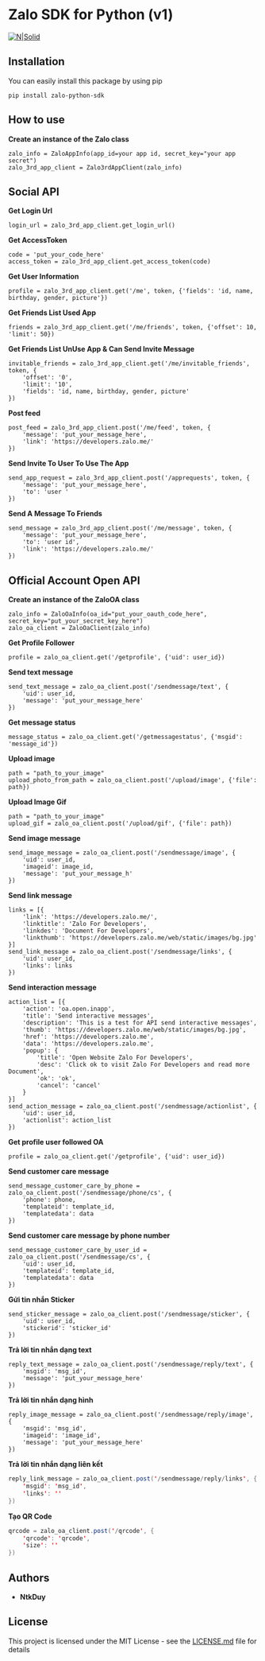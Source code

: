 # Zalo SDK for Python (v1)

[![N|Solid](https://developers.zalo.me/web/static/prodution/images/logo.png)](https://nodesource.com/products/nsolid)

## Installation
You can easily install this package by using pip
```
pip install zalo-python-sdk
```

## How to use
**Create an instance of the Zalo class**
```
zalo_info = ZaloAppInfo(app_id=your app id, secret_key="your app secret")
zalo_3rd_app_client = Zalo3rdAppClient(zalo_info)
```

## Social API
**Get Login Url**
```
login_url = zalo_3rd_app_client.get_login_url()
```

**Get AccessToken**
```
code = 'put_your_code_here'
access_token = zalo_3rd_app_client.get_access_token(code)
```

**Get User Information**
```
profile = zalo_3rd_app_client.get('/me', token, {'fields': 'id, name, birthday, gender, picture'})
```

**Get Friends List Used App**
```
friends = zalo_3rd_app_client.get('/me/friends', token, {'offset': 10, 'limit': 50})
```

**Get Friends List UnUse App & Can Send Invite Message**
```
invitable_friends = zalo_3rd_app_client.get('/me/invitable_friends', token, {
    'offset': '0',
    'limit': '10',
    'fields': 'id, name, birthday, gender, picture'
})
```

**Post feed**
```
post_feed = zalo_3rd_app_client.post('/me/feed', token, {
    'message': 'put_your_message_here',
    'link': 'https://developers.zalo.me/'
})
```

**Send Invite To User To Use The App**
```
send_app_request = zalo_3rd_app_client.post('/apprequests', token, {
    'message': 'put_your_message_here',
    'to': 'user '
})
```

**Send A Message To Friends**
```
send_message = zalo_3rd_app_client.post('/me/message', token, {
    'message': 'put_your_message_here',
    'to': 'user id',
    'link': 'https://developers.zalo.me/'
})
```

## Official Account Open API

**Create an instance of the ZaloOA class**
```
zalo_info = ZaloOaInfo(oa_id="put_your_oauth_code_here", secret_key="put_your_secret_key_here")
zalo_oa_client = ZaloOaClient(zalo_info)
```

**Get Profile Follower**
```
profile = zalo_oa_client.get('/getprofile', {'uid': user_id})
```

**Send text message**
```id
send_text_message = zalo_oa_client.post('/sendmessage/text', {
    'uid': user_id,
    'message': 'put_your_message_here'
})
```

**Get message status**
```
message_status = zalo_oa_client.get('/getmessagestatus', {'msgid': 'message_id'})
```

**Upload image**
```
path = "path_to_your_image"
upload_photo_from_path = zalo_oa_client.post('/upload/image', {'file': path})
```

**Upload Image Gif**
```
path = "path_to_your_image"
upload_gif = zalo_oa_client.post('/upload/gif', {'file': path})
```

**Send image message**
```
send_image_message = zalo_oa_client.post('/sendmessage/image', {
    'uid': user_id,
    'imageid': image_id,
    'message': 'put_your_message_h'
})
```

**Send link message**
```
links = [{
    'link': 'https://developers.zalo.me/',
    'linktitle': 'Zalo For Developers',
    'linkdes': 'Document For Developers',
    'linkthumb': 'https://developers.zalo.me/web/static/images/bg.jpg'
}]
send_link_message = zalo_oa_client.post('/sendmessage/links', {
    'uid': user_id,
    'links': links
})
```

**Send interaction message**
```
action_list = [{
    'action': 'oa.open.inapp',
    'title': 'Send interactive messages',
    'description': 'This is a test for API send interactive messages',
    'thumb': 'https://developers.zalo.me/web/static/images/bg.jpg',
    'href': 'https://developers.zalo.me',
    'data': 'https://developers.zalo.me',
    'popup': {
        'title': 'Open Website Zalo For Developers',
        'desc': 'Click ok to visit Zalo For Developers and read more Document',
        'ok': 'ok',
        'cancel': 'cancel'
    }
}]
send_action_message = zalo_oa_client.post('/sendmessage/actionlist', {
    'uid': user_id,
    'actionlist': action_list
})
```

**Get profile user followed OA**
```
profile = zalo_oa_client.get('/getprofile', {'uid': user_id})
```

**Send customer care message**
```
send_message_customer_care_by_phone = zalo_oa_client.post('/sendmessage/phone/cs', {
    'phone': phone,
    'templateid': template_id,
    'templatedata': data
})
```

**Send customer care message by phone number**
```
send_message_customer_care_by_user_id = zalo_oa_client.post('/sendmessage/cs', {
    'uid': user_id,
    'templateid': template_id,
    'templatedata': data
})
```

**Gửi tin nhắn Sticker**
```
send_sticker_message = zalo_oa_client.post('/sendmessage/sticker', {
    'uid': user_id,
    'stickerid': 'sticker_id'
})
```

**Trả lời tin nhắn dạng text**
```
reply_text_message = zalo_oa_client.post('/sendmessage/reply/text', {
    'msgid': 'msg_id',
    'message': 'put_your_message_here'
})
```

**Trả lời tin nhắn dạng hình**
```
reply_image_message = zalo_oa_client.post('/sendmessage/reply/image', {
    'msgid': 'msg_id',
    'imageid': 'image_id',
    'message': 'put_your_message_here'
})
```

**Trả lời tin nhắn dạng liên kết**
```java
reply_link_message = zalo_oa_client.post('/sendmessage/reply/links', {
    'msgid': 'msg_id',
    'links': ''
})
```

**Tạo QR Code**
```java
qrcode = zalo_oa_client.post('/qrcode', {
    'qrcode': 'qrcode',
    'size': ''
})
```

## Authors

* **NtkDuy**

## License

This project is licensed under the MIT License - see the [LICENSE.md](LICENSE.md) file for details
